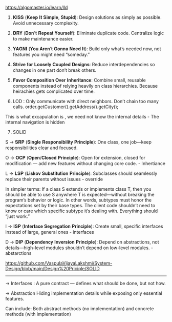 https://algomaster.io/learn/lld


1. 𝐊𝐈𝐒𝐒 (𝐊𝐞𝐞𝐩 𝐈𝐭 𝐒𝐢𝐦𝐩𝐥𝐞, 𝐒𝐭𝐮𝐩𝐢𝐝): Design solutions as simply as possible. Avoid unnecessary complexity.

2. 𝐃𝐑𝐘 (𝐃𝐨𝐧'𝐭 𝐑𝐞𝐩𝐞𝐚𝐭 𝐘𝐨𝐮𝐫𝐬𝐞𝐥𝐟): Eliminate duplicate code. Centralize logic to make maintenance easier.

3. 𝐘𝐀𝐆𝐍𝐈 (𝐘𝐨𝐮 𝐀𝐫𝐞𝐧’𝐭 𝐆𝐨𝐧𝐧𝐚 𝐍𝐞𝐞𝐝 𝐈𝐭): Build only what’s needed now, not features you might need “someday.”

4. 𝐒𝐭𝐫𝐢𝐯𝐞 𝐟𝐨𝐫 𝐋𝐨𝐨𝐬𝐞𝐥𝐲 𝐂𝐨𝐮𝐩𝐥𝐞𝐝 𝐃𝐞𝐬𝐢𝐠𝐧𝐬: Reduce interdependencies so changes in one part don’t break others.

5. 𝐅𝐚𝐯𝐨𝐫 𝐂𝐨𝐦𝐩𝐨𝐬𝐢𝐭𝐢𝐨𝐧 𝐎𝐯𝐞𝐫 𝐈𝐧𝐡𝐞𝐫𝐢𝐭𝐚𝐧𝐜𝐞: Combine small, reusable components instead of relying heavily on class hierarchies.
                                Because heirachies gets complicated over time.

6. LOD : Only communicate with direct neighbors. Don’t chain too many calls.
          order.getCustomer().getAddress().getCity();

This is what excapulation is , we need not know the internal details - The internal navigation is hidden
                   

7. SOLID

 S -> 𝐒𝐑𝐏 (𝐒𝐢𝐧𝐠𝐥𝐞 𝐑𝐞𝐬𝐩𝐨𝐧𝐬𝐢𝐛𝐢𝐥𝐢𝐭𝐲 𝐏𝐫𝐢𝐧𝐜𝐢𝐩𝐥𝐞): One class, one job—keep responsibilities clear and focused.

 O ->  𝐎𝐂𝐏 (𝐎𝐩𝐞𝐧/𝐂𝐥𝐨𝐬𝐞𝐝 𝐏𝐫𝐢𝐧𝐜𝐢𝐩𝐥𝐞): Open for extension, closed for modification — add new features without changing core code. - Inhertiance

 L -> 𝐋𝐒𝐏 (𝐋𝐢𝐬𝐤𝐨𝐯 𝐒𝐮𝐛𝐬𝐭𝐢𝐭𝐮𝐭𝐢𝐨𝐧 𝐏𝐫𝐢𝐧𝐜𝐢𝐩𝐥𝐞): Subclasses should seamlessly replace their parents without issues  - override

 In simpler terms: If a class S extends or implements class T, then you should be able to use S anywhere T is expected—without breaking the program’s behavior or logic.
 In other words, subtypes must honor the expectations set by their base types. 
 The client code shouldn’t need to know or care which specific subtype it’s dealing with.
 Everything should “just work.”

 I -> 𝐈𝐒𝐏 (𝐈𝐧𝐭𝐞𝐫𝐟𝐚𝐜𝐞 𝐒𝐞𝐠𝐫𝐞𝐠𝐚𝐭𝐢𝐨𝐧 𝐏𝐫𝐢𝐧𝐜𝐢𝐩𝐥𝐞): Create small, specific interfaces instead of large, general ones  - interfaces

 D -> 𝐃𝐈𝐏 (𝐃𝐞𝐩𝐞𝐧𝐝𝐞𝐧𝐜𝐲 𝐈𝐧𝐯𝐞𝐫𝐬𝐢𝐨𝐧 𝐏𝐫𝐢𝐧𝐜𝐢𝐩𝐥𝐞): Depend on abstractions, not details—high-level modules shouldn’t depend on low-level modules. - abstarctions 

https://github.com/VaspulaVijayaLakshmi/System-Design/blob/main/Design%20Priciple/SOLID

____________

-> Interfaces :
A pure contract — defines what should be done, but not how.



-> Abstraction
Hiding implementation details while exposing only essential features.


Can include:
Both abstract methods (no implementation)
and  concrete methods (with implementation)


